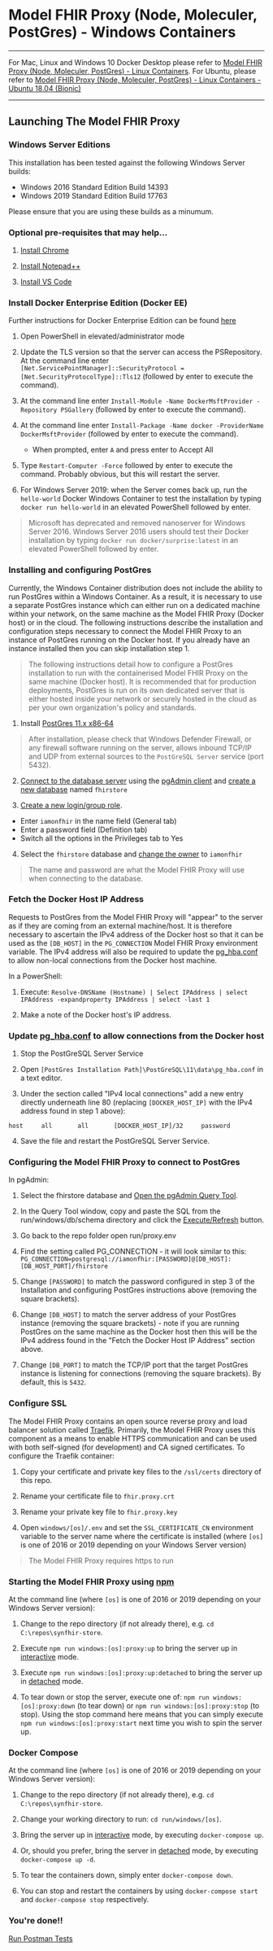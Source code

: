 # Model FHIR Proxy (Node, Moleculer, PostGres) - Windows Containers

---

 For Mac, Linux and Windows 10 Docker Desktop please refer to [Model FHIR Proxy (Node, Moleculer, PostGres) - Linux Containers](linux.md). For Ubuntu, please refer to [Model FHIR Proxy (Node, Moleculer, PostGres) - Linux Containers - Ubuntu 18.04 (Bionic)](ubuntu.md)

---

## Launching The Model FHIR Proxy

### Windows Server Editions

This installation has been tested against the following Windows Server builds:

- Windows 2016 Standard Edition Build 14393
- Windows 2019 Standard Edition Build 17763

Please ensure that you are using these builds as a minumum.

### Optional pre-requisites that may help...

1. [Install Chrome](https://support.google.com/chrome/answer/95346?co=GENIE.Platform%3DDesktop&hl=en-GB)

2. [Install Notepad++](https://notepad-plus-plus.org)

3. [Install VS Code](https://code.visualstudio.com/download)

### Install Docker Enterprise Edition (Docker EE)
Further instructions for Docker Enterprise Edition can be found [here](https://docs.microsoft.com/en-us/virtualization/windowscontainers/quick-start/set-up-environment?tabs=Windows-Server)

1. Open PowerShell in elevated/administrator mode

2. Update the TLS version so that the server can access the PSRepository. At the command line enter `[Net.ServicePointManager]::SecurityProtocol = [Net.SecurityProtocolType]::Tls12` (followed by enter to execute the command).

3. At the command line enter `Install-Module -Name DockerMsftProvider -Repository PSGallery` (followed by enter to execute the command).

4. At the command line enter `Install-Package -Name docker -ProviderName DockerMsftProvider` (followed by enter to execute the command).
   
   * When prompted, enter `A` and press enter to Accept All

5. Type `Restart-Computer -Force` followed by enter to execute the command. Probably obvious, but this will restart the server.

6. For Windows Server 2019: when the Server comes back up, run the `hello-world` Docker Windows Container to test the installation by typing `docker run hello-world` in an elevated PowerShell followed by enter.

> Microsoft has deprecated and removed nanoserver for Windows Server 2016. Windows Server 2016 users should test their Docker installation by typing `docker run docker/surprise:latest` in an elevated PowerShell followed by enter.

### Installing and configuring PostGres
Currently, the Windows Container distribution does not include the ability to run PostGres within a Windows Container. As a result, it is necessary to use a separate PostGres instance which can either run on a dedicated machine within your network, on the same machine as the Model FHIR Proxy (Docker host) or in the cloud. The following instructions describe the installation and configuration steps necessary to connect the Model FHIR Proxy to an instance of PostGres running on the Docker host. If you already have an instance installed then you can skip installation step 1.

> The following instructions detail how to configure a PostGres installation to run with the containerised Model FHIR Proxy on the same machine (Docker host). It is recommended that for production deployments, PostGres is run on its own dedicated server that is either hosted inside your network or securely hosted in the cloud as per your own organization's policy and standards. 

1. Install [PostGres 11.x x86-64](https://www.enterprisedb.com/downloads/postgres-postgresql-downloads/)

> After installation, please check that Windows Defender Firewall, or any firewall software running on the server, allows inbound TCP/IP and UDP from external sources to the `PostGreSQL Server` service (port 5432).

2. [Connect to the database server](https://www.pgadmin.org/docs/pgadmin4/4.17/connecting.html) using the [pgAdmin client](https://www.pgadmin.org) and [create a new database](https://www.pgadmin.org/docs/pgadmin4/4.17/database_dialog.html) named `fhirstore` 

3. [Create a new login/group role](https://www.pgadmin.org/docs/pgadmin4/4.17/role_dialog.html). 

  * Enter `iamonfhir` in the name field (General tab)
  * Enter a password field (Definition tab)
  * Switch all the options in the Privileges tab to Yes

4. Select the `fhirstore` database and [change the owner](https://www.pgadmin.org/docs/pgadmin4/4.23/user_mapping_dialog.html) to `iamonfhir` 

> The name and password are what the Model FHIR Proxy will use when connecting to the database.

### Fetch the Docker Host IP Address
Requests to PostGres from the Model FHIR Proxy will "appear" to the server as if they are coming from an external machine/host. It is therefore necessary to ascertain the IPv4 address of the Docker host so that it can be used as the `[DB_HOST]` in the `PG_CONNECTION` Model FHIR Proxy environment variable. The IPv4 address will also be required to update the [pg_hba.conf](https://www.postgresql.org/docs/9.2/auth-pg-hba-conf.html) to allow non-local connections from the Docker host machine.

In a PowerShell:

1. Execute: `Resolve-DNSName (Hostname) | Select IPAddress | select IPAddress -expandproperty IPAddress | select -last 1`

2. Make a note of the Docker host's IP address.

### Update [pg_hba.conf](https://www.postgresql.org/docs/9.2/auth-pg-hba-conf.html) to allow connections from the Docker host

1. Stop the PostGreSQL Server Service

2. Open `[PostGres Installation Path]\PostGreSQL\11\data\pg_hba.conf` in a text editor.

3. Under the section called "IPv4 local connections" add a new entry directly underneath line 80 (replacing `[DOCKER_HOST_IP]` with the IPv4 address found in step 1 above):

`host     all       all       [DOCKER_HOST_IP]/32     password`

4. Save the file and restart the PostGreSQL Server Service.

### Configuring the Model FHIR Proxy to connect to PostGres
In pgAdmin:

1. Select the fhirstore database and [Open the pgAdmin Query Tool](https://www.pgadmin.org/docs/pgadmin4/latest/query_tool.html).

2. In the Query Tool window, copy and paste the SQL from the run/windows/db/schema directory and click the [Execute/Refresh](https://www.pgadmin.org/docs/pgadmin4/latest/query_tool_toolbar.html#query-execution) button.

3. Go back to the repo folder open run/proxy.env

4. Find the setting called PG_CONNECTION - it will look similar to this: `PG_CONNECTION=postgresql://iamonfhir:[PASSWORD]@[DB_HOST]:[DB_HOST_PORT]/fhirstore`

5. Change `[PASSWORD]` to match the password configured in step 3 of the Installation and configuring PostGres instructions above (removing the square brackets).

6. Change `[DB_HOST]` to match the server address of your PostGres instance (removing the square brackets) - note if you are running PostGres on the same machine as the Docker host then this will be the IPv4 address found in the "Fetch the Docker Host IP Address" section above. 

7. Change `[DB_PORT]` to match the TCP/IP port that the target PostGres instance is listening for connections (removing the square brackets). By default, this is `5432`.

### Configure SSL
The Model FHIR Proxy contains an open source reverse proxy and load balancer solution called [Traefik](https://containo.us/traefik/). Primarily, the Model FHIR Proxy uses this component as a means to enable HTTPS communication and can be used with both self-signed (for development) and CA signed certificates. To configure the Traefik container:

1. Copy your certificate and private key files to the `/ssl/certs` directory of this repo.

2. Rename your certificate file to `fhir.proxy.crt`

3. Rename your private key file to `fhir.proxy.key`

4. Open `windows/[os]/.env` and set the `SSL_CERTIFICATE_CN` environment variable to the server name where the certificate is installed (where `[os]` is one of 2016 or 2019 depending on your Windows Server version)

> The Model FHIR Proxy requires https to run

### Starting the Model FHIR Proxy using [npm](https://www.npmjs.com)
At the command line (where `[os]` is one of 2016 or 2019 depending on your Windows Server version):

1. Change to the repo directory (if not already there), e.g. `cd C:\repos\synfhir-store`.

2. Execute `npm run windows:[os]:proxy:up` to bring the server up in [interactive](https://docs.docker.com/engine/reference/commandline/exec/) mode.

3. Execute `npm run windows:[os]:proxy:up:detached` to bring the server up in [detached](https://docs.docker.com/engine/reference/commandline/exec/) mode.

4. To tear down or stop the server, execute one of: `npm run windows:[os]:proxy:down` (to tear down) or `npm run windows:[os]:proxy:stop` (to stop). Using the stop command here means that you can simply execute `npm run windows:[os]:proxy:start` next time you wish to spin the server up.

### Docker Compose
At the command line (where `[os]` is one of 2016 or 2019 depending on your Windows Server version):

1. Change to the repo directory (if not already there), e.g. `cd C:\repos\synfhir-store`.

2. Change your working directory to run: `cd run/windows/[os]`.

3. Bring the server up in [interactive](https://docs.docker.com/engine/reference/commandline/exec/) mode, by executing `docker-compose up`.

4. Or, should you prefer, bring the server in [detached](https://docs.docker.com/engine/reference/commandline/exec/) mode, by executing `docker-compose up -d`.

5. To tear the containers down, simply enter `docker-compose down`.

6. You can stop and restart the containers by using `docker-compose start` and `docker-compose stop` respectively.

### You're done!!

[Run Postman Tests](../README.md#run-the-model-fhir-proxy-postman-collection-and-environment)
